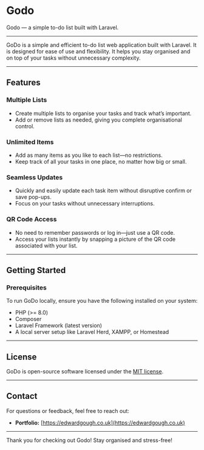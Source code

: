 # Godo
Godo — a simple to-do list built with Laravel.

---

GoDo is a simple and efficient to-do list web application built with Laravel. It is designed for ease of use and flexibility. It helps you stay organised and on top of your tasks without unnecessary complexity.

---

## Features

### Multiple Lists
- Create multiple lists to organise your tasks and track what’s important.
- Add or remove lists as needed, giving you complete organisational control.

### Unlimited Items
- Add as many items as you like to each list—no restrictions.
- Keep track of all your tasks in one place, no matter how big or small.

### Seamless Updates
- Quickly and easily update each task item without disruptive confirm or save pop-ups.
- Focus on your tasks without unnecessary interruptions.

### QR Code Access
- No need to remember passwords or log in—just use a QR code.
- Access your lists instantly by snapping a picture of the QR code associated with your list.

---

## Getting Started

### Prerequisites
To run GoDo locally, ensure you have the following installed on your system:
- PHP (>= 8.0)
- Composer
- Laravel Framework (latest version)
- A local server setup like Laravel Herd, XAMPP, or Homestead

---

## License
GoDo is open-source software licensed under the [MIT license](LICENSE).

---

## Contact
For questions or feedback, feel free to reach out:
- **Portfolio:** [https://edwardgough.co.uk](https://edwardgough.co.uk)

---

Thank you for checking out Godo! Stay organised and stress-free!
